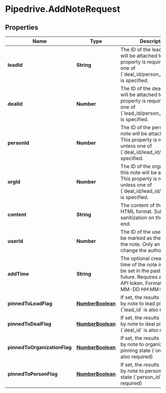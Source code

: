# Pipedrive.AddNoteRequest

## Properties

Name | Type | Description | Notes
------------ | ------------- | ------------- | -------------
**leadId** | **String** | The ID of the lead the note will be attached to. This property is required unless one of (&#x60;deal_id/person_id/org_id&#x60;) is specified. | [optional] 
**dealId** | **Number** | The ID of the deal the note will be attached to. This property is required unless one of (&#x60;lead_id/person_id/org_id&#x60;) is specified. | [optional] 
**personId** | **Number** | The ID of the person this note will be attached to. This property is required unless one of (&#x60;deal_id/lead_id/org_id&#x60;) is specified. | [optional] 
**orgId** | **Number** | The ID of the organization this note will be attached to. This property is required unless one of (&#x60;deal_id/lead_id/person_id&#x60;) is specified. | [optional] 
**content** | **String** | The content of the note in HTML format. Subject to sanitization on the back-end. | 
**userId** | **Number** | The ID of the user who will be marked as the author of the note. Only an admin can change the author. | [optional] 
**addTime** | **String** | The optional creation date &amp; time of the note in UTC. Can be set in the past or in the future. Requires admin user API token. Format: YYYY-MM-DD HH:MM:SS | [optional] 
**pinnedToLeadFlag** | [**NumberBoolean**](NumberBoolean.md) | If set, the results are filtered by note to lead pinning state (&#x60;lead_id&#x60; is also required) | [optional] 
**pinnedToDealFlag** | [**NumberBoolean**](NumberBoolean.md) | If set, the results are filtered by note to deal pinning state (&#x60;deal_id&#x60; is also required) | [optional] 
**pinnedToOrganizationFlag** | [**NumberBoolean**](NumberBoolean.md) | If set, the results are filtered by note to organization pinning state (&#x60;org_id&#x60; is also required) | [optional] 
**pinnedToPersonFlag** | [**NumberBoolean**](NumberBoolean.md) | If set, the results are filtered by note to person pinning state (&#x60;person_id&#x60; is also required) | [optional] 



